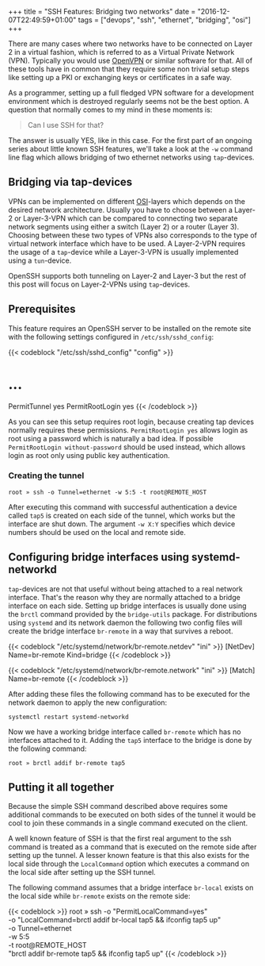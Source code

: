 +++
title = "SSH Features: Bridging two networks"
date = "2016-12-07T22:49:59+01:00"
tags = ["devops", "ssh", "ethernet", "bridging", "osi"]
+++

There are many cases where two networks have to be connected on Layer 2 in a
virtual fashion, which is referred to as a Virtual Private Network (VPN).
Typically you would use [OpenVPN](https://openvpn.net/) or similar software
for that. All of these tools have in common that they require some non trivial
setup steps like setting up a PKI or exchanging keys or certificates in a
safe way.

As a programmer, setting up a full fledged VPN software for a development
environment which is destroyed regularly seems not be the best option. A
question that normally comes to my mind in these moments is:

> Can I use SSH for that?

The answer is usually YES, like in this case. For the first part of an ongoing
series about little known SSH features, we'll take a look at the `-w` command
line flag which allows bridging of two ethernet networks using `tap`-devices.

<!--more-->

## Bridging via tap-devices

VPNs can be implemented on different
[OSI](https://en.wikipedia.org/wiki/OSI_model)-layers which depends on the
desired network architecture. Usually you have to choose between a Layer-2 or
Layer-3-VPN which can be compared to connecting two separate network segments
using either a switch (Layer 2) or a router (Layer 3). Choosing between these
two types of VPNs also corresponds to the type of virtual network interface
which have to be used. A Layer-2-VPN requires the usage of a `tap`-device while
a Layer-3-VPN is usually implemented using a `tun`-device.

OpenSSH supports both tunneling on Layer-2 and Layer-3 but the rest of this post
will focus on Layer-2-VPNs using `tap`-devices.

## Prerequisites

This feature requires an OpenSSH server to be installed on the remote site
with the following settings configured in `/etc/ssh/sshd_config`:

{{< codeblock "/etc/ssh/sshd_config" "config" >}}
# ...
PermitTunnel yes
PermitRootLogin yes
{{< /codeblock >}}

As you can see this setup requires root login, because creating tap devices
normally requires these permissions. `PermitRootLogin yes` allows login as
root using a password which is naturally a bad idea. If possible
`PermitRootLogin without-password` should be used instead, which allows login
as root only using public key authentication.

### Creating the tunnel

```
root » ssh -o Tunnel=ethernet -w 5:5 -t root@REMOTE_HOST
```

After executing this command with successful authentication a device called
`tap5` is created on each side of the tunnel, which works but the interface
are shut down. The argument `-w X:Y` specifies which device numbers should
be used on the local and remote side.

## Configuring bridge interfaces using systemd-networkd

`tap`-devices are not that useful without being attached to a real network
interface. That's the reason why they are normally attached to a bridge
interface on each side. Setting up bridge interfaces is usually done using
the `brctl` command provided by the `bridge-utils` package. For distributions
using `systemd` and its network daemon the following two config files
will create the bridge interface `br-remote` in a way that survives a reboot.

{{< codeblock "/etc/systemd/network/br-remote.netdev" "ini" >}}
[NetDev]
Name=br-remote
Kind=bridge
{{< /codeblock >}}

{{< codeblock "/etc/systemd/network/br-remote.network" "ini" >}}
[Match]
Name=br-remote
{{< /codeblock >}}

After adding these files the following command has to be executed for the
network daemon to apply the new configuration:

```
systemctl restart systemd-networkd
```

Now we have a working bridge interface called `br-remote` which has no
interfaces attached to it. Adding the `tap5` interface to the bridge is done
by the following command:

```
root » brctl addif br-remote tap5
```

## Putting it all together

Because the simple SSH command described above requires some additional commands
to be executed on both sides of the tunnel it would be cool to join these
commands in a single command executed on the client.

A well known feature of SSH is that the first real argument to the ssh command is
treated as a command that is executed on the remote side after setting up the
tunnel. A lesser known feature is that this also exists for the local
side through the `LocalCommand` option which executes a command on the local
side after setting up the SSH tunnel.

The following command assumes that a bridge interface `br-local` exists on
the local side while `br-remote` exists on the remote side:

{{< codeblock >}}
root » ssh -o "PermitLocalCommand=yes" \
           -o "LocalCommand=brctl addif br-local tap5 && ifconfig tap5 up" \
           -o Tunnel=ethernet \
           -w 5:5 \
           -t root@REMOTE_HOST \
           "brctl addif br-remote tap5 && ifconfig tap5 up"
{{< /codeblock >}}
